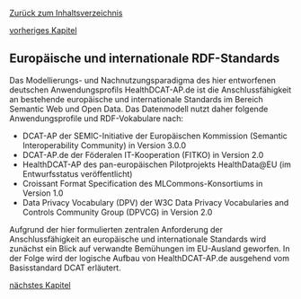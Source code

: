 [Zurück zum Inhaltsverzeichnis](https://healthdcat-ap-de.github.io/healthdcat-ap.de/report_stage_1.html)

[vorheriges Kapitel](https://healthdcat-ap-de.github.io/healthdcat-ap.de/report_stage_1/2_Ausrichtung_des_Datenmodells_an_den_Anforderungen_der_Forschung/2.5_Initialversion_Datenmodell/2.5.1_Konzept_fuer_ein_offenes_semantisches_Metadatenmodell.html)
## Europäische und internationale RDF-Standards
Das Modellierungs- und Nachnutzungsparadigma des hier entworfenen deutschen Anwendungsprofils HealthDCAT-AP.de ist die Anschlussfähigkeit an bestehende europäische und internationale Standards im Bereich Semantic Web und Open Data. Das Datenmodell nutzt daher folgende Anwendungsprofile und RDF-Vokabulare nach:
* DCAT-AP der SEMIC-Initiative der Europäischen Kommission (Semantic Interoperability Community) in Version 3.0.0
* DCAT-AP.de der Föderalen IT-Kooperation (FITKO) in Version 2.0
* HealthDCAT-AP des pan-europäischen Pilotprojekts HealthData@EU (im Entwurfsstatus veröffentlicht)
* Croissant Format Specification des MLCommons-Konsortiums in Version 1.0
* Data Privacy Vocabulary (DPV) der W3C Data Privacy Vocabularies and Controls Community Group (DPVCG) in Version 2.0

Aufgrund der hier formulierten zentralen Anforderung der Anschlussfähigkeit an europäische und internationale Standards wird zunächst ein Blick auf verwandte Bemühungen im EU-Ausland geworfen. In der Folge wird der logische Aufbau von HealthDCAT-AP.de ausgehend vom Basisstandard DCAT erläutert.

[nächstes Kapitel](https://healthdcat-ap-de.github.io/healthdcat-ap.de/report_stage_1/2_Ausrichtung_des_Datenmodells_an_den_Anforderungen_der_Forschung/2.5_Initialversion_Datenmodell/2.5.3_Blick_in_andere_EU-Mitgliedsstaaten.html)